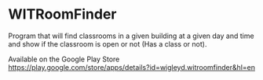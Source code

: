 # WITRoomFinder
Program that will find classrooms in a given building at a given day and time and show if the classroom is 
open or not (Has a class or not).

Available on the Google Play Store
https://play.google.com/store/apps/details?id=wigleyd.witroomfinder&hl=en
